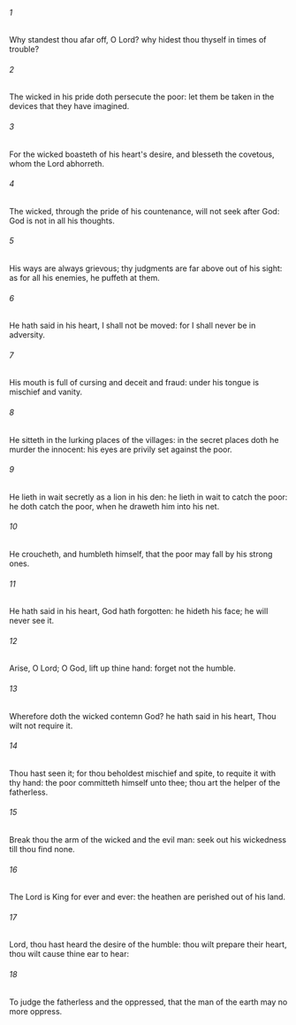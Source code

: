###### 1
Why standest thou afar off, O Lord? why hidest thou thyself in times of trouble?

###### 2
The wicked in his pride doth persecute the poor: let them be taken in the devices that they have imagined.

###### 3
For the wicked boasteth of his heart's desire, and blesseth the covetous, whom the Lord abhorreth.

###### 4
The wicked, through the pride of his countenance, will not seek after God: God is not in all his thoughts.

###### 5
His ways are always grievous; thy judgments are far above out of his sight: as for all his enemies, he puffeth at them.

###### 6
He hath said in his heart, I shall not be moved: for I shall never be in adversity.

###### 7
His mouth is full of cursing and deceit and fraud: under his tongue is mischief and vanity.

###### 8
He sitteth in the lurking places of the villages: in the secret places doth he murder the innocent: his eyes are privily set against the poor.

###### 9
He lieth in wait secretly as a lion in his den: he lieth in wait to catch the poor: he doth catch the poor, when he draweth him into his net.

###### 10
He croucheth, and humbleth himself, that the poor may fall by his strong ones.

###### 11
He hath said in his heart, God hath forgotten: he hideth his face; he will never see it.

###### 12
Arise, O Lord; O God, lift up thine hand: forget not the humble.

###### 13
Wherefore doth the wicked contemn God? he hath said in his heart, Thou wilt not require it.

###### 14
Thou hast seen it; for thou beholdest mischief and spite, to requite it with thy hand: the poor committeth himself unto thee; thou art the helper of the fatherless.

###### 15
Break thou the arm of the wicked and the evil man: seek out his wickedness till thou find none.

###### 16
The Lord is King for ever and ever: the heathen are perished out of his land.

###### 17
Lord, thou hast heard the desire of the humble: thou wilt prepare their heart, thou wilt cause thine ear to hear:

###### 18
To judge the fatherless and the oppressed, that the man of the earth may no more oppress.

